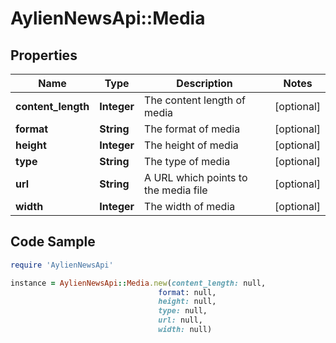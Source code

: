 # AylienNewsApi::Media

## Properties

Name | Type | Description | Notes
------------ | ------------- | ------------- | -------------
**content_length** | **Integer** | The content length of media | [optional] 
**format** | **String** | The format of media | [optional] 
**height** | **Integer** | The height of media | [optional] 
**type** | **String** | The type of media | [optional] 
**url** | **String** | A URL which points to the media file | [optional] 
**width** | **Integer** | The width of media | [optional] 

## Code Sample

```ruby
require 'AylienNewsApi'

instance = AylienNewsApi::Media.new(content_length: null,
                                 format: null,
                                 height: null,
                                 type: null,
                                 url: null,
                                 width: null)
```


